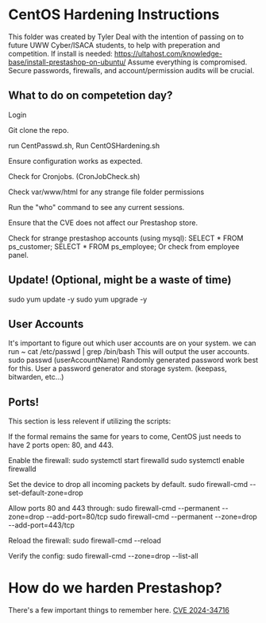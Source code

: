 # CentOS Hardening Instructions
This folder was created by Tyler Deal with the intention of passing on to future UWW Cyber/ISACA students, to help with preperation and competition.
If install is needed: https://ultahost.com/knowledge-base/install-prestashop-on-ubuntu/
Assume everything is compromised. Secure passwords, firewalls, and account/permission audits will be crucial. 

## What to do on competetion day?
Login

Git clone the repo.

run CentPasswd.sh, Run CentOSHardening.sh

Ensure configuration works as expected.

Check for Cronjobs. (CronJobCheck.sh)

Check var/www/html for any strange file folder permissions

Run the "who" command to see any current sessions. 

Ensure that the CVE does not affect our Prestashop store. 

Check for strange prestashop accounts (using mysql):
    SELECT * FROM ps_customer;
    SELECT * FROM ps_employee;
    Or check from employee panel. 

## Update! (Optional, might be a waste of time)
sudo yum update -y
sudo yum upgrade -y

## User Accounts
It's important to figure out which user accounts are on your system.
we can run ~ cat /etc/passwd | grep /bin/bash
This will output the user accounts. 
sudo passwd (userAccountName)
Randomly generated password work best for this. User a password generator and storage system. (keepass, bitwarden, etc...)

## Ports!

This section is less relevent if utilizing the scripts:

If the formal remains the same for years to come, CentOS just needs to have 2 ports open: 80, and 443.

Enable the firewall:
sudo systemctl start firewalld
sudo systemctl enable firewalld

Set the device to drop all incoming packets by default. 
sudo firewall-cmd --set-default-zone=drop

Allow ports 80 and 443 through:
sudo firewall-cmd --permanent --zone=drop --add-port=80/tcp
sudo firewall-cmd --permanent --zone=drop --add-port=443/tcp

Reload the firewall:
sudo firewall-cmd --reload

Verify the config:
sudo firewall-cmd --zone=drop --list-all

# How do we harden Prestashop?
There's a few important things to remember here. [CVE 2024-34716](https://nvd.nist.gov/vuln/detail/CVE-2024-34716)  